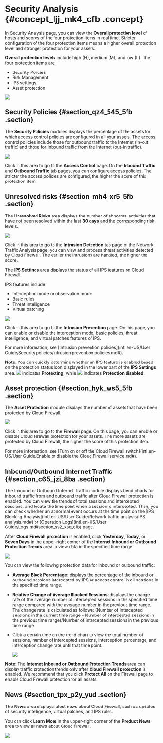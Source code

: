 # Security Analysis {#concept_ljj_mk4_cfb .concept}

In Security Analysis page, you can view the **Overall protection level** of hosts and scores of the four protection items in real time. Stricter configuration of the four protection items means a higher overall protection level and stronger protection for your assets.

**Overall protection levels** include high \(H\), medium \(M\), and low \(L\). The four protection items are:

-   Security Policies
-   Risk Management
-   IPS settings
-   Asset protection

![](http://static-aliyun-doc.oss-cn-hangzhou.aliyuncs.com/assets/img/21267/155654159611751_en-US.png)

## Security Policies {#section_qz4_545_5fb .section}

The **Security Policies** modules displays the percentage of the assets for which access control policies are configured in all your assets. The access control policies include those for outbound traffic to the Internet \(in-out traffic\) and those for inbound traffic from the Internet \(out-in traffic\).

![](http://static-aliyun-doc.oss-cn-hangzhou.aliyuncs.com/assets/img/21267/155654159645842_en-US.png)

Click in this area to go to the **Access Control** page. On the **Inbound Traffic** and **Outbound Traffic** tab pages, you can configure access policies. The stricter the access policies are configured, the higher the score of this protection item.

## Unresolved risks {#section_mh4_xr5_5fb .section}

The **Unresolved Risks** area displays the number of abnormal activities that have not been resolved within the last **30 days** and the corresponding risk levels.

![](http://static-aliyun-doc.oss-cn-hangzhou.aliyuncs.com/assets/img/21267/155654159645843_en-US.png)

Click in this area to go to the **Intrusion Detection** tab page of the Network Traffic Analysis page, you can view and process threat activities detected by Cloud Firewall. The earlier the intrusions are handled, the higher the score.

The **IPS Settings** area displays the status of all IPS features on Cloud Firewall.

IPS features include:

-   Interception mode or observation mode
-   Basic rules
-   Threat intelligence
-   Virtual patching

![](http://static-aliyun-doc.oss-cn-hangzhou.aliyuncs.com/assets/img/21267/155654159645844_en-US.png)

Click in this area to go to the **Intrusion Prevention** page. On this page, you can enable or disable the interception mode, basic policies, threat intelligence, and virtual patches features of IPS.

For more information, see [Intrusion prevention policies](intl.en-US/User Guide/Security policies/Intrusion prevention policies.md#).

**Note:** You can quickly determine whether an IPS feature is enabled based on the protection status icon displayed in the lower part of the **IPS Settings** area. ![](http://static-aliyun-doc.oss-cn-hangzhou.aliyuncs.com/assets/img/21267/155654159635248_en-US.png) indicates **Protecting**, while ![](http://static-aliyun-doc.oss-cn-hangzhou.aliyuncs.com/assets/img/21267/155654159635249_en-US.png) indicates **Protection disabled**.

## Asset protection {#section_hyk_ws5_5fb .section}

The **Asset Protection** module displays the number of assets that have been protected by Cloud Firewall.

![](http://static-aliyun-doc.oss-cn-hangzhou.aliyuncs.com/assets/img/21267/155654159745845_en-US.png)

Click in this area to go to the **Firewall** page. On this page, you can enable or disable Cloud Firewall protection for your assets. The more assets are protected by Cloud Firewall, the higher the score of this protection item.

For more information, see [Turn on or off the Cloud Firewall switch](intl.en-US/User Guide/Enable or disable the Cloud Firewall service.md#).

## Inbound/Outbound Internet Traffic {#section_c65_jzi_8ba .section}

The Inbound or Outbound Internet Traffic module displays trend charts for inbound traffic from and outbound traffic after Cloud Firewall protection is enabled. You can view the trends of total sessions and intercepted sessions, and locate the time point when a session is intercepted. Then, you can check whether an abnormal event occurs at the time point on the [IPS Blocking Analysis](intl.en-US/User Guide/Network traffic analysis/IPS analysis.md#) or [Operation Logs](intl.en-US/User Guide/Logs.md#section_ss2_xsq_cfb) page.

After **Cloud Firewall protection** is enabled, click **Yesterday**, **Today**, or **Seven Days** in the upper-right corner of the **Internet Inbound or Outbound Protection Trends** area to view data in the specified time range.

![](http://static-aliyun-doc.oss-cn-hangzhou.aliyuncs.com/assets/img/21267/155654159745846_en-US.png)

You can view the following protection data for inbound or outbound traffic:

-   **Average Block Percentage**: displays the percentage of the inbound or outbound sessions intercepted by IPS or access control in all sessions in the specified time range.
-   **Relative Change of Average Blocked Sessions**: displays the change rate of the average number of intercepted sessions in the specified time range compared with the average number in the previous time range. The change rate is calculated as follows: \(Number of intercepted sessions in the current time range - Number of intercepted sessions in the previous time range\)/Number of intercepted sessions in the previous time range
-   Click a certain time on the trend chart to view the total number of sessions, number of intercepted sessions, interception percentage, and interception change rate until that time point.

    ![](http://static-aliyun-doc.oss-cn-hangzhou.aliyuncs.com/assets/img/21267/155654159745847_en-US.png)


**Note:** The **Internet Inbound or Outbound Protection Trends** area can display traffic protection trends only after **Cloud Firewall protection** is enabled. We recommend that you click **Protect All** on the Firewall page to enable Cloud Firewall protection for all assets.

## News {#section_tpx_p2y_yud .section}

The **News** area displays latest news about Cloud Firewall, such as updates of security intelligence, virtual patches, and IPS rules.

You can click **Learn More** in the upper-right corner of the **Product News** area to view all news about Cloud Firewall.

![](http://static-aliyun-doc.oss-cn-hangzhou.aliyuncs.com/assets/img/21267/155654159746008_en-US.png)

